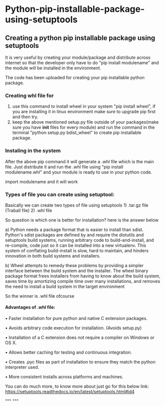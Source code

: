 # Python-pip-installable-package-using-setuptools
## Creating a python pip installable package using setuptools

It is very useful by creating your module/package and distribute across internet so that the developer only have to do "pip install modulename"
and the module will be installed in the environment.

The code has been uploaded for creating your pip installable python package.
### Creating whl file for
1) use this command to install wheel in your system "pip install wheel", if you are installing it in linux environment make sure to upgrade pip first and then try.
2) keep the above mentioned setup.py file outside of your packages(make sure you have __init__ files for every module) and run the command in the terminal "python setup.py bdist_wheel" to create pip installable package.

### Instaling in the system
After the above pip command it will generate a .whl file which is the main file. Just distribute it and run the .whl file using "pip install modulename.whl" and your module is ready to use in your python code.

import modulename and it will work


### Types of file you can create using setuptool:

Basically we can create two types of file using setuptools
    1) .tar.gz file (Traball file)
    2) .whl file
    
So question is which one is better for installation? here is the answer below
    
  a) Python needs a package format that is easier to install than sdist. Python's sdist packages are defined by and require the distutils and setuptools build systems, running arbitrary code to build-and-install, and re-compile, code just so it can be installed into a new virtualenv. This system of conflating build-install is slow, hard to maintain, and hinders innovation in both build systems and installers.

  b) Wheel attempts to remedy these problems by providing a simpler interface between the build system and the installer. The wheel binary package format frees installers from having to know about the build system, saves time by amortizing compile time over many installations, and removes the need to install a build system in the target environment
  
So the winner is .whl file ofcourse
#### Advantages of .whl file:
• Faster installation for pure python and native C extension packages.

• Avoids arbitrary code execution for installation. (Avoids setup.py)

• Installation of a C extension does not require a compiler on Windows or OS X.

• Allows better caching for testing and continuous integration.

• Creates .pyc files as part of installation to ensure they match the python interpreter used.

• More consistent installs across platforms and machines.


You can do much more, to know more about just go for this below link:
    https://setuptools.readthedocs.io/en/latest/setuptools.html#id4
    
 """
 """
